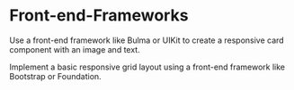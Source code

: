 # Front-end-Frameworks
Use a front-end framework like Bulma
or UIKit to create a responsive card
component with an image and text.

Implement a basic responsive grid
layout using a front-end framework
like Bootstrap or Foundation.
